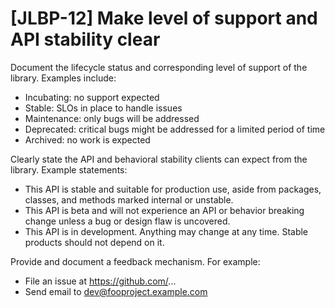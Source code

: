 # [JLBP-12] Make level of support and API stability clear

Document the lifecycle status and corresponding level of support
of the library. Examples include:

  - Incubating: no support expected
  - Stable: SLOs in place to handle issues
  - Maintenance: only bugs will be addressed
  - Deprecated: critical bugs might be addressed for a limited period of time
  - Archived: no work is expected

Clearly state the API and behavioral stability clients can expect from the
library. Example statements:

  - This API is stable and suitable for production use, aside from packages,
    classes, and methods marked internal or unstable.
  - This API is beta and will not experience an API or behavior breaking change
    unless a bug or design flaw is uncovered.
  - This API is in development. Anything may change at any time. Stable products
    should not depend on it.

Provide and document a feedback mechanism. For example:

  - File an issue at https://github.com/...
  - Send email to dev@fooproject.example.com
